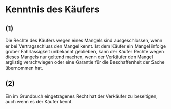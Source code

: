 # Kenntnis des Käufers



## (1)

 Die Rechte des Käufers wegen eines Mangels sind ausgeschlossen, wenn er bei Vertragsschluss den Mangel kennt. Ist dem Käufer ein Mangel infolge grober Fahrlässigkeit unbekannt geblieben, kann der Käufer Rechte wegen dieses Mangels nur geltend machen, wenn der Verkäufer den Mangel arglistig verschwiegen oder eine Garantie für die Beschaffenheit der Sache übernommen hat.

## (2)

 Ein im Grundbuch eingetragenes Recht hat der Verkäufer zu beseitigen, auch wenn es der Käufer kennt. 


